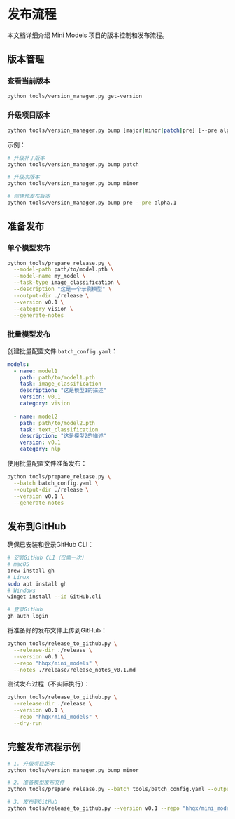 # 发布流程

本文档详细介绍 Mini Models 项目的版本控制和发布流程。

## 版本管理

### 查看当前版本

```bash
python tools/version_manager.py get-version
```

### 升级项目版本

```bash
python tools/version_manager.py bump [major|minor|patch|pre] [--pre alpha.1]
```

示例：
```bash
# 升级补丁版本
python tools/version_manager.py bump patch

# 升级次版本
python tools/version_manager.py bump minor

# 创建预发布版本
python tools/version_manager.py bump pre --pre alpha.1
```

## 准备发布

### 单个模型发布

```bash
python tools/prepare_release.py \
  --model-path path/to/model.pth \
  --model-name my_model \
  --task-type image_classification \
  --description "这是一个示例模型" \
  --output-dir ./release \
  --version v0.1 \
  --category vision \
  --generate-notes
```

### 批量模型发布

创建批量配置文件 `batch_config.yaml`：

```yaml
models:
  - name: model1
    path: path/to/model1.pth
    task: image_classification
    description: "这是模型1的描述"
    version: v0.1
    category: vision
  
  - name: model2
    path: path/to/model2.pth
    task: text_classification
    description: "这是模型2的描述"
    version: v0.1
    category: nlp
```

使用批量配置文件准备发布：

```bash
python tools/prepare_release.py \
  --batch batch_config.yaml \
  --output-dir ./release \
  --version v0.1 \
  --generate-notes
```

## 发布到GitHub

确保已安装和登录GitHub CLI：

```bash
# 安装GitHub CLI（仅需一次）
# macOS
brew install gh
# Linux
sudo apt install gh
# Windows
winget install --id GitHub.cli

# 登录GitHub
gh auth login
```

将准备好的发布文件上传到GitHub：

```bash
python tools/release_to_github.py \
  --release-dir ./release \
  --version v0.1 \
  --repo "hhqx/mini_models" \
  --notes ./release/release_notes_v0.1.md
```

测试发布过程（不实际执行）：

```bash
python tools/release_to_github.py \
  --release-dir ./release \
  --version v0.1 \
  --repo "hhqx/mini_models" \
  --dry-run
```

## 完整发布流程示例

```bash
# 1. 升级项目版本
python tools/version_manager.py bump minor

# 2. 准备模型发布文件
python tools/prepare_release.py --batch tools/batch_config.yaml --output-dir ./release --generate-notes

# 3. 发布到GitHub
python tools/release_to_github.py --version v0.1 --repo "hhqx/mini_models"
```
